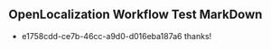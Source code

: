 ## OpenLocalization Workflow Test MarkDown
* e1758cdd-ce7b-46cc-a9d0-d016eba187a6 thanks!

<!--HONumber=Aug16_HO1-->


